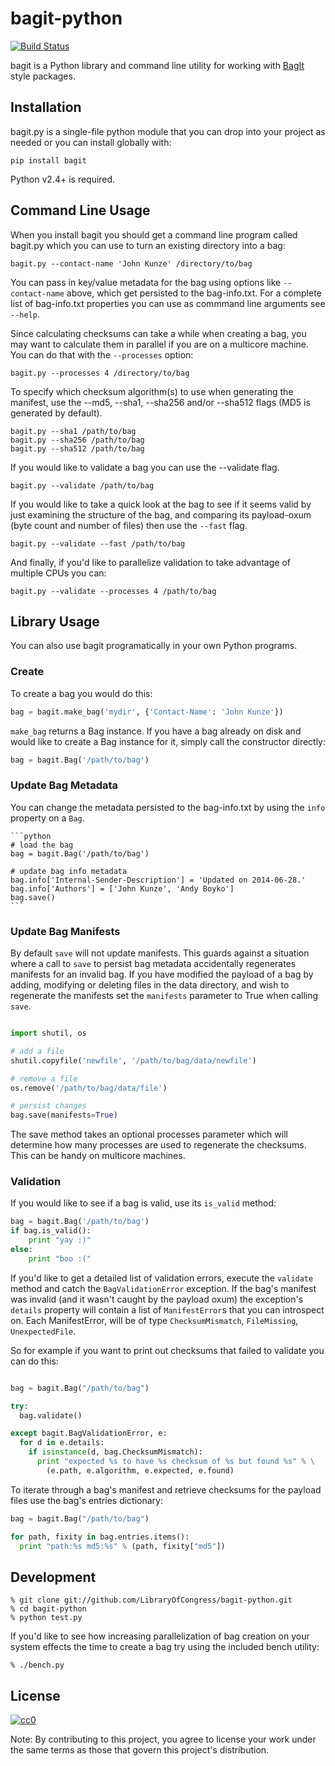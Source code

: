 bagit-python
============

[![Build Status](https://travis-ci.org/LibraryOfCongress/bagit-python.svg)](http://travis-ci.org/LibraryOfCongress/bagit-python)

bagit is a Python library and command line utility for working with  [BagIt](http://purl.org/net/bagit) style packages.

Installation
------------

bagit.py is a single-file python module that you can drop into your project as 
needed or you can install globally with:

    pip install bagit

Python v2.4+ is required.

Command Line Usage
------------------

When you install bagit you should get a command line program called bagit.py
which you can use to turn an existing directory into a bag:

    bagit.py --contact-name 'John Kunze' /directory/to/bag

You can pass in key/value metadata for the bag using options like 
`--contact-name` above, which get persisted to the bag-info.txt. For a 
complete list of bag-info.txt properties you can use as commmand line
arguments see `--help`.

Since calculating checksums can take a while when creating a bag, you may want 
to calculate them in parallel if you are on a multicore machine. You can do 
that with the `--processes` option:

    bagit.py --processes 4 /directory/to/bag

To specify which checksum algorithm(s) to use when generating the manifest,
use the --md5, --sha1, --sha256 and/or --sha512 flags (MD5 is generated by default).

    bagit.py --sha1 /path/to/bag
    bagit.py --sha256 /path/to/bag
    bagit.py --sha512 /path/to/bag

If you would like to validate a bag you can use the --validate flag.

    bagit.py --validate /path/to/bag

If you would like to take a quick look at the bag to see if it seems valid
by just examining the structure of the bag, and comparing its payload-oxum (byte
count and number of files) then use the `--fast` flag.

    bagit.py --validate --fast /path/to/bag

And finally, if you'd like to parallelize validation to take advantage of
multiple CPUs you can:

    bagit.py --validate --processes 4 /path/to/bag

Library Usage
-------------

You can also use bagit programatically in your own Python programs. 

### Create

To create a bag you would do this:

```python
bag = bagit.make_bag('mydir', {'Contact-Name': 'John Kunze'})
```

`make_bag` returns a Bag instance. If you have a bag already on disk and would
like to create a Bag instance for it, simply call the constructor directly:

```python
bag = bagit.Bag('/path/to/bag')
```

### Update Bag Metadata

You can change the metadata persisted to the bag-info.txt by using the `info`
property on a `Bag`.

    ```python
    # load the bag
    bag = bagit.Bag('/path/to/bag')

    # update bag info metadata
    bag.info['Internal-Sender-Description'] = 'Updated on 2014-06-28.'
    bag.info['Authors'] = ['John Kunze', 'Andy Boyko']
    bag.save()
    ```

### Update Bag Manifests

By default `save` will not update manifests. This guards against a situation
where a call to `save` to persist bag metadata accidentally regenerates
manifests for an invalid bag. If you have modified the payload of a bag by 
adding, modifying or deleting files in the data directory, and wish to
regenerate the manifests set the `manifests` parameter to True when calling
`save`.

```python

import shutil, os

# add a file
shutil.copyfile('newfile', '/path/to/bag/data/newfile')

# remove a file
os.remove('/path/to/bag/data/file')

# persist changes
bag.save(manifests=True)
```

The save method takes an optional processes parameter which will 
determine how many processes are used to regenerate the checksums.
This can be handy on multicore machines.

### Validation

If you would like to see if a bag is valid, use its `is_valid` method:

```python
bag = bagit.Bag('/path/to/bag')
if bag.is_valid():
    print "yay :)"
else:
    print "boo :("
```

If you'd like to get a detailed list of validation errors, 
execute the `validate` method and catch the `BagValidationError` 
exception. If the bag's manifest was invalid (and it wasn't caught by the 
payload oxum) the exception's `details` property will contain a list of 
`ManifestError`s that you can introspect on. Each ManifestError, will be of 
type `ChecksumMismatch`, `FileMissing`, `UnexpectedFile`.

So for example if you want to print out checksums that failed to validate 
you can do this:

```python

bag = bagit.Bag("/path/to/bag")

try:
  bag.validate()

except bagit.BagValidationError, e:
  for d in e.details:
    if isinstance(d, bag.ChecksumMismatch):
      print "expected %s to have %s checksum of %s but found %s" % \
        (e.path, e.algorithm, e.expected, e.found)
```

To iterate through a bag's manifest and retrieve checksums for the payload 
files use the bag's entries dictionary:

```python
bag = bagit.Bag("/path/to/bag")

for path, fixity in bag.entries.items():
  print "path:%s md5:%s" % (path, fixity["md5"])
```

Development
-----------

    % git clone git://github.com/LibraryOfCongress/bagit-python.git
    % cd bagit-python
    % python test.py

If you'd like to see how increasing parallelization of bag creation on 
your system effects the time to create a bag try using the included bench 
utility:

    % ./bench.py

License
-------

[![cc0](http://i.creativecommons.org/p/zero/1.0/88x31.png)](http://creativecommons.org/publicdomain/zero/1.0/)

Note: By contributing to this project, you agree to license your work under the
same terms as those that govern this project's distribution.
